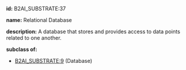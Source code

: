 **id:** B2AI_SUBSTRATE:37

**name:** Relational Database

**description:** A database that stores and provides access to data points related to one another.

**subclass of:**

- [B2AI_SUBSTRATE:9](../substrates/database.markdown) (Database)
